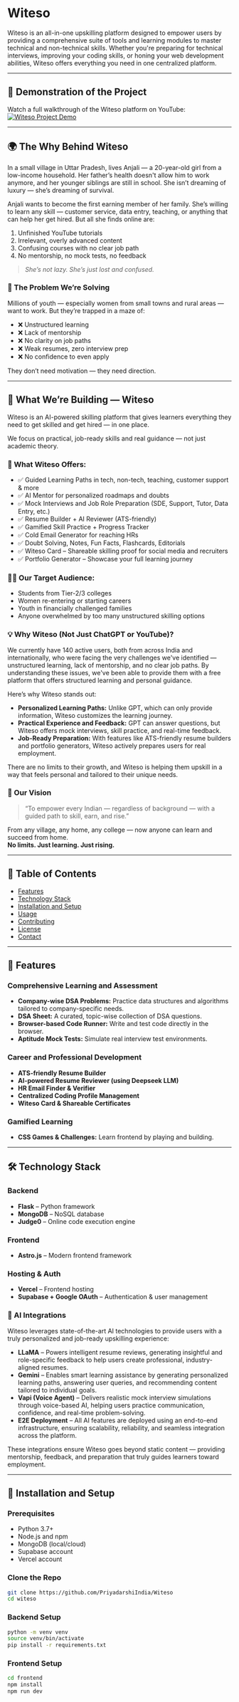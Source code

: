 # Witeso

Witeso is an all-in-one upskilling platform designed to empower users by providing a comprehensive suite of tools and learning modules to master technical and non-technical skills. Whether you're preparing for technical interviews, improving your coding skills, or honing your web development abilities, Witeso offers everything you need in one centralized platform.

---
## 🎥 Demonstration of the Project

Watch a full walkthrough of the Witeso platform on YouTube:  
[![Witeso Project Demo](https://img.youtube.com/vi/yEDYBYsG_9c/0.jpg)](https://www.youtube.com/watch?v=yEDYBYsG_9c)

---

## 🌍 The Why Behind Witeso

In a small village in Uttar Pradesh, lives Anjali — a 20-year-old girl from a low-income household. Her father’s health doesn't allow him to work anymore, and her younger siblings are still in school. She isn’t dreaming of luxury — she’s dreaming of survival.

Anjali wants to become the first earning member of her family. She’s willing to learn any skill — customer service, data entry, teaching, or anything that can help her get hired. But all she finds online are:

1. Unfinished YouTube tutorials  
2. Irrelevant, overly advanced content  
3. Confusing courses with no clear job path  
4. No mentorship, no mock tests, no feedback  

> _She’s not lazy. She’s just lost and confused._

### 🎯 The Problem We’re Solving

Millions of youth — especially women from small towns and rural areas — want to work. But they’re trapped in a maze of:

- ❌ Unstructured learning  
- ❌ Lack of mentorship  
- ❌ No clarity on job paths  
- ❌ Weak resumes, zero interview prep  
- ❌ No confidence to even apply  

They don’t need motivation — they need direction.

---

## 🌟 What We’re Building — Witeso

Witeso is an AI-powered skilling platform that gives learners everything they need to get skilled and get hired — in one place.

We focus on practical, job-ready skills and real guidance — not just academic theory.

### 🧩 What Witeso Offers:

- ✅ Guided Learning Paths in tech, non-tech, teaching, customer support & more  
- ✅ AI Mentor for personalized roadmaps and doubts  
- ✅ Mock Interviews and Job Role Preparation (SDE, Support, Tutor, Data Entry, etc.)  
- ✅ Resume Builder + AI Reviewer (ATS-friendly)  
- ✅ Gamified Skill Practice + Progress Tracker  
- ✅ Cold Email Generator for reaching HRs  
- ✅ Doubt Solving, Notes, Fun Facts, Flashcards, Editorials  
- ✅ Witeso Card – Shareable skilling proof for social media and recruiters  
- ✅ Portfolio Generator – Showcase your full learning journey  

### 👩‍🎓 Our Target Audience:

- Students from Tier-2/3 colleges  
- Women re-entering or starting careers  
- Youth in financially challenged families  
- Anyone overwhelmed by too many unstructured skilling options  

### 💡 Why Witeso (Not Just ChatGPT or YouTube)?

We currently have 140 active users, both from across India and internationally, who were facing the very challenges we've identified — unstructured learning, lack of mentorship, and no clear job paths. By understanding these issues, we've been able to provide them with a free platform that offers structured learning and personal guidance.

Here’s why Witeso stands out:

- **Personalized Learning Paths:** Unlike GPT, which can only provide information, Witeso customizes the learning journey.  
- **Practical Experience and Feedback:** GPT can answer questions, but Witeso offers mock interviews, skill practice, and real-time feedback.  
- **Job-Ready Preparation:** With features like ATS-friendly resume builders and portfolio generators, Witeso actively prepares users for real employment.

There are no limits to their growth, and Witeso is helping them upskill in a way that feels personal and tailored to their unique needs.

### 💫 Our Vision

> “To empower every Indian — regardless of background — with a guided path to skill, earn, and rise.”

From any village, any home, any college — now anyone can learn and succeed from home.  
**No limits. Just learning. Just rising.**

---

## 📑 Table of Contents

- [Features](#features)
- [Technology Stack](#technology-stack)
- [Installation and Setup](#installation-and-setup)
- [Usage](#usage)
- [Contributing](#contributing)
- [License](#license)
- [Contact](#contact)

---

## 🚀 Features

### Comprehensive Learning and Assessment

- **Company-wise DSA Problems:** Practice data structures and algorithms tailored to company-specific needs.
- **DSA Sheet:** A curated, topic-wise collection of DSA questions.
- **Browser-based Code Runner:** Write and test code directly in the browser.
- **Aptitude Mock Tests:** Simulate real interview test environments.

### Career and Professional Development

- **ATS-friendly Resume Builder**
- **AI-powered Resume Reviewer (using Deepseek LLM)**
- **HR Email Finder & Verifier**
- **Centralized Coding Profile Management**
- **Witeso Card & Shareable Certificates**

### Gamified Learning

- **CSS Games & Challenges:** Learn frontend by playing and building.

---

## 🛠️ Technology Stack

### Backend

- **Flask** – Python framework
- **MongoDB** – NoSQL database
- **Judge0** – Online code execution engine

### Frontend

- **Astro.js** – Modern frontend framework

### Hosting & Auth

- **Vercel** – Frontend hosting
- **Supabase + Google OAuth** – Authentication & user management

### 🤖 AI Integrations

Witeso leverages state-of-the-art AI technologies to provide users with a truly personalized and job-ready upskilling experience:

- **LLaMA** – Powers intelligent resume reviews, generating insightful and role-specific feedback to help users create professional, industry-aligned resumes.
- **Gemini** – Enables smart learning assistance by generating personalized learning paths, answering user queries, and recommending content tailored to individual goals.
- **Vapi (Voice Agent)** – Delivers realistic mock interview simulations through voice-based AI, helping users practice communication, confidence, and real-time problem-solving.
- **E2E Deployment** – All AI features are deployed using an end-to-end infrastructure, ensuring scalability, reliability, and seamless integration across the platform.

These integrations ensure Witeso goes beyond static content — providing mentorship, feedback, and preparation that truly guides learners toward employment.


---

## 🧪 Installation and Setup

### Prerequisites

- Python 3.7+
- Node.js and npm
- MongoDB (local/cloud)
- Supabase account
- Vercel account

### Clone the Repo

```bash
git clone https://github.com/PriyadarshiIndia/Witeso
cd witeso
```
### Backend Setup
```bash
python -m venv venv
source venv/bin/activate  
pip install -r requirements.txt
```

### Frontend Setup
```bash
cd frontend
npm install
npm run dev
```

